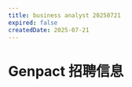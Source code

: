 ```yaml
---
title: business analyst 20250721
expired: false
createdDate: 2025-07-21
---
```


# Genpact 招聘信息

<JobPostingTable job-posting-json-path="genpact/data/business-analyst-20250721" />